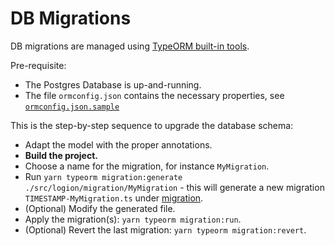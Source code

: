 # DB Migrations

DB migrations are managed using [TypeORM built-in tools](https://typeorm.io/#/migrations).

Pre-requisite:
* The Postgres Database is up-and-running.  
* The file `ormconfig.json` contains the necessary properties, see [`ormconfig.json.sample`](/ormconfig.json.sample)  

This is the step-by-step sequence to upgrade the database schema:

* Adapt the model with the proper annotations.
* **Build the project.**
* Choose a name for the migration, for instance `MyMigration`.
* Run `yarn typeorm migration:generate ./src/logion/migration/MyMigration` - this will generate a new migration `TIMESTAMP-MyMigration.ts` under [migration](/src/logion/migration).
* (Optional) Modify the generated file.
* Apply the migration(s): `yarn typeorm migration:run`.
* (Optional) Revert the last migration: `yarn typeorm migration:revert`.

